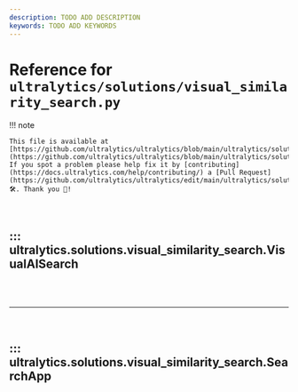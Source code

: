 ```yaml
---
description: TODO ADD DESCRIPTION
keywords: TODO ADD KEYWORDS
---
```


# Reference for `ultralytics/solutions/visual_similarity_search.py`

!!! note

    This file is available at [https://github.com/ultralytics/ultralytics/blob/main/ultralytics/solutions/visual_similarity_search.py](https://github.com/ultralytics/ultralytics/blob/main/ultralytics/solutions/visual_similarity_search.py). If you spot a problem please help fix it by [contributing](https://docs.ultralytics.com/help/contributing/) a [Pull Request](https://github.com/ultralytics/ultralytics/edit/main/ultralytics/solutions/visual_similarity_search.py) 🛠️. Thank you 🙏!

<br>

## ::: ultralytics.solutions.visual_similarity_search.VisualAISearch

<br><br><hr><br>

## ::: ultralytics.solutions.visual_similarity_search.SearchApp

<br><br>
